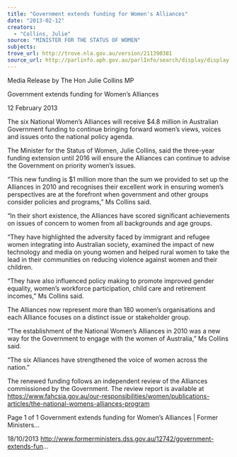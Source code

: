```yaml
---
title: "Government extends funding for Women's Alliances"
date: "2013-02-12"
creators:
  - "Collins, Julie"
source: "MINISTER FOR THE STATUS OF WOMEN"
subjects:
trove_url: http://trove.nla.gov.au/version/211390381
source_url: http://parlinfo.aph.gov.au/parlInfo/search/display/display.w3p;query=Id%3A%22media/pressrel/2789087%22
---
```


 Media Release by The Hon Julie Collins MP

 Government extends funding for Women’s Alliances

 12 February 2013

 The six National Women’s Alliances will receive $4.8 million in Australian  Government funding to continue bringing forward women’s views, voices and  issues onto the national policy agenda.

 The Minister for the Status of Women, Julie Collins, said the three-year funding  extension until 2016 will ensure the Alliances can continue to advise the  Government on priority women’s issues.

 “This new funding is $1 million more than the sum we provided to set up the  Alliances in 2010 and recognises their excellent work in ensuring women’s  perspectives are at the forefront when government and other groups consider  policies and programs,” Ms Collins said.

 “In their short existence, the Alliances have scored significant achievements on  issues of concern to women from all backgrounds and age groups.

 “They have highlighted the adversity faced by immigrant and refugee women  integrating into Australian society, examined the impact of new technology and  media on young women and helped rural women to take the lead in their  communities on reducing violence against women and their children.

 “They have also influenced policy making to promote improved gender equality,  women’s workforce participation, child care and retirement incomes,” Ms Collins  said.

 The Alliances now represent more than 180 women’s organisations and each  Alliance focuses on a distinct issue or stakeholder group.

 “The establishment of the National Women’s Alliances in 2010 was a new way for  the Government to engage with the women of Australia,” Ms Collins said.

 “The six Alliances have strengthened the voice of women across the nation.”

 The renewed funding follows an independent review of the Alliances commissioned  by the Government. The review report is available at  https://www.fahcsia.gov.au/our-responsibilities/women/publications-articles/the-national-womens-alliances-program

 Page 1 of 1 Government extends funding for Women’s Alliances | Former Ministers...

 18/10/2013 http://www.formerministers.dss.gov.au/12742/government-extends-fun...

